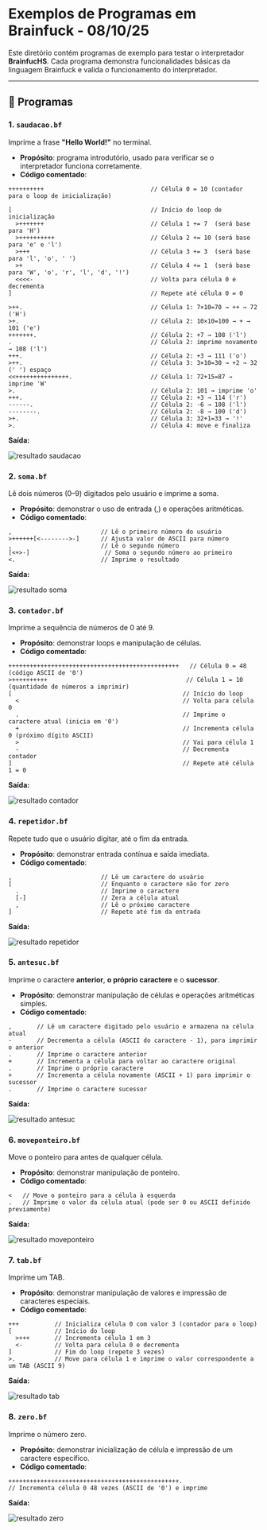 # Exemplos de Programas em Brainfuck - 08/10/25

Este diretório contém programas de exemplo para testar o interpretador **BrainfucHS**.
Cada programa demonstra funcionalidades básicas da linguagem Brainfuck e valida o funcionamento do interpretador.

---

## 🔹 Programas

### 1. `saudacao.bf`
Imprime a frase **"Hello World!"** no terminal.

- **Propósito**: programa introdutório, usado para verificar se o interpretador funciona corretamente.
- **Código comentado**:
```brainfuck
++++++++++                              // Célula 0 = 10 (contador para o loop de inicialização)

[                                       // Início do loop de inicialização
  >+++++++                              // Célula 1 += 7  (será base para 'H')
  >++++++++++                           // Célula 2 += 10 (será base para 'e' e 'l')
  >+++                                  // Célula 3 += 3  (será base para 'l', 'o', ' ')
  >+                                    // Célula 4 += 1  (será base para 'W', 'o', 'r', 'l', 'd', '!')
  <<<<-                                 // Volta para célula 0 e decrementa
]                                       // Repete até célula 0 = 0

>++.                                    // Célula 1: 7×10=70 → ++ → 72 ('H')
>+.                                     // Célula 2: 10×10=100 → + → 101 ('e')
+++++++.                                // Célula 2: +7 → 108 ('l')
.                                       // Célula 2: imprime novamente → 108 ('l')
+++.                                    // Célula 2: +3 → 111 ('o')
>++.                                    // Célula 3: 3×10=30 → +2 → 32 (' ') espaço
<<+++++++++++++++.                      // Célula 1: 72+15=87 → imprime 'W'
>.                                      // Célula 2: 101 → imprime 'o'
+++.                                    // Célula 2: +3 → 114 ('r')
------.                                 // Célula 2: -6 → 108 ('l')
--------.                               // Célula 2: -8 → 100 ('d')
>+.                                     // Célula 3: 32+1=33 → '!'
>.                                      // Célula 4: move e finaliza
```

**Saída:**

![resultado saudacao](./prints/resultado-saudacao.png)

### 2. `soma.bf`
Lê dois números (0–9) digitados pelo usuário e imprime a soma.

- **Propósito**: demonstrar o uso de entrada (,) e operações aritméticas.
- **Código comentado**:
```brainfuck
,                         // Lê o primeiro número do usuário
>++++++[<-------->-]      // Ajusta valor de ASCII para número
,                         // Lê o segundo número
[<+>-]                     // Soma o segundo número ao primeiro
<.                        // Imprime o resultado
```

**Saída:**

![resultado soma](./prints/resultado-soma.png)

### 3. `contador.bf`
Imprime a sequência de números de 0 até 9.

- **Propósito**: demonstrar loops e manipulação de células.
- **Código comentado**:
```brainfuck
++++++++++++++++++++++++++++++++++++++++++++++++   // Célula 0 = 48 (código ASCII de '0')
>++++++++++                                       // Célula 1 = 10 (quantidade de números a imprimir)
[                                                // Início do loop
  <                                              // Volta para célula 0
  .                                              // Imprime o caractere atual (inicia em '0')
  +                                              // Incrementa célula 0 (próximo dígito ASCII)
  >                                              // Vai para célula 1
  -                                              // Decrementa contador
]                                                // Repete até célula 1 = 0
```

**Saída:**

![resultado contador](./prints/resultado-contador.png)

### 4. `repetidor.bf`
Repete tudo que o usuário digitar, até o fim da entrada.

- **Propósito**: demonstrar entrada contínua e saída imediata.
- **Código comentado**:
```brainfuck
,                         // Lê um caractere do usuário
[                         // Enquanto o caractere não for zero
  .                       // Imprime o caractere
  [-]                     // Zera a célula atual
  ,                       // Lê o próximo caractere
]                         // Repete até fim da entrada

```

**Saída:**

![resultado repetidor](./prints/resultado-repetidor.png)

### 5. `antesuc.bf`
Imprime o caractere **anterior**, **o próprio caractere** e o **sucessor**.

- **Propósito**: demonstrar manipulação de células e operações aritméticas simples.
- **Código comentado**:
```brainfuck
,       // Lê um caractere digitado pelo usuário e armazena na célula atual
-       // Decrementa a célula (ASCII do caractere - 1), para imprimir o anterior
.       // Imprime o caractere anterior
+       // Incrementa a célula para voltar ao caractere original
.       // Imprime o próprio caractere
+       // Incrementa a célula novamente (ASCII + 1) para imprimir o sucessor
.       // Imprime o caractere sucessor
```

**Saída:**

![resultado antesuc](./prints/resultado-antesuc.png)

### 6. `moveponteiro.bf`
Move o ponteiro para antes de qualquer célula.

- **Propósito**: demonstrar manipulação de ponteiro.
- **Código comentado**:
```brainfuck
<   // Move o ponteiro para a célula à esquerda
.   // Imprime o valor da célula atual (pode ser 0 ou ASCII definido previamente)
```

**Saída:**

![resultado moveponteiro](./prints/resultado-moveponteiro.png)

### 7. `tab.bf`
Imprime um TAB.

- **Propósito**: demonstrar manipulação de valores e impressão de caracteres especiais.
- **Código comentado**:
```brainfuck
+++          // Inicializa célula 0 com valor 3 (contador para o loop)
[            // Início do loop
  >+++       // Incrementa célula 1 em 3
  <-         // Volta para célula 0 e decrementa
]            // Fim do loop (repete 3 vezes)
>.           // Move para célula 1 e imprime o valor correspondente a um TAB (ASCII 9)
```

**Saída:**

![resultado tab](./prints/resultado-tab.png)

### 8. `zero.bf`
Imprime o número zero.

- **Propósito**: demonstrar inicialização de célula e impressão de um caractere específico.
- **Código comentado**:
```brainfuck
++++++++++++++++++++++++++++++++++++++++++++++++.
// Incrementa célula 0 48 vezes (ASCII de '0') e imprime
```

**Saída:**

![resultado zero](./prints/resultado-zero.png)



